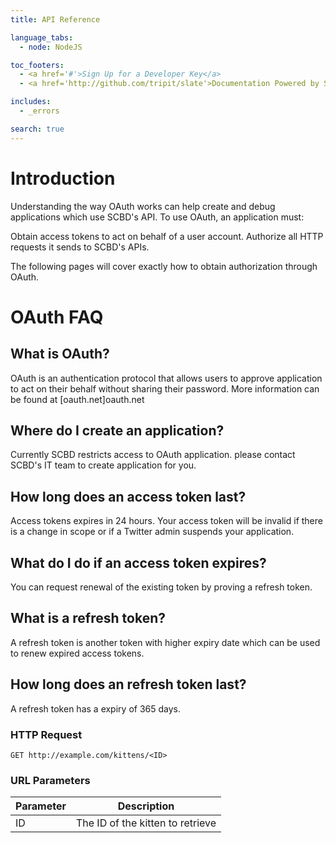 ```yaml
---
title: API Reference

language_tabs:
  - node: NodeJS

toc_footers:
  - <a href='#'>Sign Up for a Developer Key</a>
  - <a href='http://github.com/tripit/slate'>Documentation Powered by Slate</a>

includes:
  - _errors

search: true
---
```





# Introduction

Understanding the way OAuth works can help create and debug applications which use SCBD's API. To use OAuth, an application must:

Obtain access tokens to act on behalf of a user account.
Authorize all HTTP requests it sends to SCBD's APIs.

The following pages will cover exactly how to obtain authorization through OAuth.


# OAuth FAQ

## What is OAuth?
OAuth is an authentication protocol that allows users to approve application to act on their behalf without sharing their password. 
More information can be found at [oauth.net]oauth.net 

## Where do I create an application?
Currently SCBD restricts access to OAuth application. please contact SCBD's IT team to create application for you.

## How long does an access token last?
Access tokens expires in 24 hours. Your access token will be invalid if there is a change in scope
 or if a Twitter admin suspends your application.

## What do I do if an access token expires?
You can request renewal of the existing token by proving a refresh token.

## What is a refresh token?
A refresh token is another token with higher expiry date which can be used to renew expired access tokens.

## How long does an refresh token last?
A refresh token has a expiry of 365 days.


### HTTP Request

`GET http://example.com/kittens/<ID>`

### URL Parameters

Parameter | Description
---- | ----
ID | The ID of the kitten to retrieve

